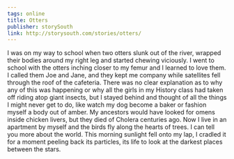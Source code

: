 ```yaml
---
tags: online
title: Otters
publisher: storySouth
link: http://storysouth.com/stories/otters/
---
```

I was on my way to school when two otters slunk out of the river,
wrapped their bodies around my right leg
and started chewing viciously.
I went to school with the otters inching closer to my femur
and I learned to love them. I called them Joe and Jane,
and they kept me company while satellites fell through the roof of the cafeteria.
There was no clear explanation as to why
any of this was happening
or why all the girls in my History class had taken off riding atop giant insects,
but I stayed behind and thought of all the things I might never get to do,
like watch my dog become a baker or fashion myself a body out of amber.
My ancestors would have looked for omens inside chicken livers,
but they died of Cholera centuries ago.
Now I live in an apartment by myself
and the birds fly along the hearts of trees.
I can tell you more about the world.
This morning sunlight fell onto my lap,
I cradled it for a moment
peeling back its particles,
its life
to look at the darkest places between the stars.